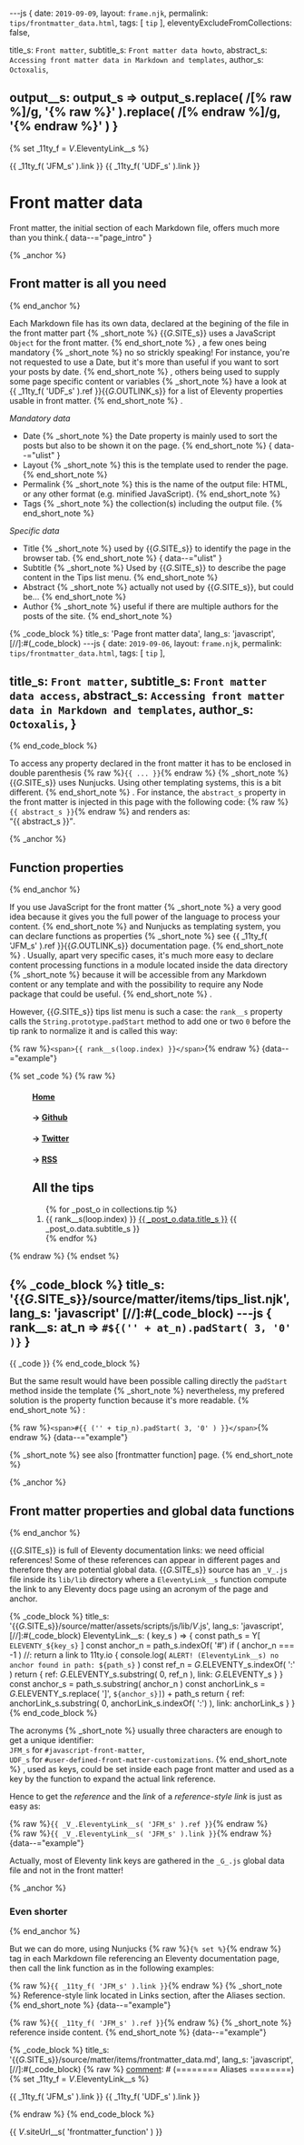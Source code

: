 ---js
{
  date:      `2019-09-09`,
  layout:    `frame.njk`,
  permalink: `tips/frontmatter_data.html`,
  tags:      [ `tip` ],
  eleventyExcludeFromCollections: false,

  title_s:    `Front matter`,
  subtitle_s: `Front matter data howto`,
  abstract_s: `Accessing front matter data in Markdown and templates`,
  author_s:   `Octoxalis`,

  output__s: output_s => output_s.replace( /\[% raw %\]/g, '{% raw %}' ).replace( /\[% endraw %\]/g, '{% endraw %}' )
}
---
[comment]: # (======== Aliases ========)
{% set _11ty_f = _V_.EleventyLink__s %}

[comment]: # (======== Links ========)
{{ _11ty_f( 'JFM_s' ).link }}
{{ _11ty_f( 'UDF_s' ).link }}

[comment]: # (======== Post ========)
# Front matter data

Front matter, the initial section of each Markdown file, offers much more than you think.{ data--="page_intro" }

{% _anchor %}
## Front matter is all you need
{% end_anchor %}


Each Markdown file has its own data, declared at the begining of the file in the front matter part
{% _short_note %}
{{_G_.SITE_s}} uses a JavaScript `Object` for the front matter.
{% end_short_note %}
, a few ones being mandatory
{% _short_note %}
no so strickly speaking! For instance, you're not requested to use a Date, but it's more than useful if you want to sort your posts by date.
{% end_short_note %}
, others being used to supply some page specific content or variables
{% _short_note %}
have a look at {{ _11ty_f( 'UDF_s' ).ref }}{{_G_.OUTLINK_s}} for a list of Eleventy properties usable in front matter.
{% end_short_note %}
.

*Mandatory data*
+ Date
{% _short_note %}
the Date property is mainly used to sort the posts but also to be shown it on the page.
{% end_short_note %}
{ data--="ulist" }
+ Layout
{% _short_note %}
this is the template used to render the page.
{% end_short_note %}
+ Permalink
{% _short_note %}
this is the name of the output file: HTML, or any other format (e.g. minified JavaScript).
{% end_short_note %}
+ Tags
{% _short_note %}
the collection(s) including the output file.
{% end_short_note %}


*Specific data*
+ Title
{% _short_note %}
used by {{_G_.SITE_s}} to identify the page in the browser tab.
{% end_short_note %}
{ data--="ulist" }
+ Subtitle
{% _short_note %}
Used by {{_G_.SITE_s}} to describe the page content in the Tips list menu.
{% end_short_note %}
+ Abstract
{% _short_note %}
actually not used by {{_G_.SITE_s}}, but could be...
{% end_short_note %}
+ Author
{% _short_note %}
useful if there are multiple authors for the posts of the site.
{% end_short_note %}

{% _code_block %}
    title_s: 'Page front matter data',
    lang_s: 'javascript',
[//]:#(_code_block)
---js
{
  date:      `2019-09-06`,
  layout:    `frame.njk`,
  permalink: `tips/frontmatter_data.html`,
  tags:      [ `tip` ],

  title_s:     `Front matter`,
  subtitle_s:  `Front matter data access`,
  abstract_s:  `Accessing front matter data in Markdown and templates`,
  author_s:    `Octoxalis`,
}
---
{% end_code_block %}

To access any property declared in the front matter it has to be enclosed in double parenthesis {% raw %}`{{ ... }}`{% endraw %}
{% _short_note %}
{{_G_.SITE_s}} uses Nunjucks. Using other templating systems, this is a bit different.
{% end_short_note %}
. For instance, the `abstract_s` property in the front matter is injected in this page with the following code: {% raw %}`{{ abstract_s }}`{% endraw %} and renders as:<br>
<q>{{ abstract_s }}</q>.

{% _anchor %}
## Function properties
{% end_anchor %}


If you use JavaScript for the front matter
{% _short_note %}
a very good idea because it gives you the full power of the language to process your content.
{% end_short_note %}
and Nunjucks as templating system, you can declare functions as properties
{% _short_note %}
see {{ _11ty_f( 'JFM_s' ).ref }}{{_G_.OUTLINK_s}} documentation page.
{% end_short_note %}
. Usually, apart very specific cases, it's much more easy to declare content processing functions in a module located inside the data directory
{% _short_note %}
because it will be accessible from any Markdown content or any template and with the possibility to require any Node package that could be useful.
{% end_short_note %}
.

However, {{_G_.SITE_s}} tips list menu is such a case: the `rank__s` property calls the `String.prototype.padStart` method to add one or two `0` before the tip rank to normalize it and is called this way:

{% raw %}`<span>{{ rank__s(loop.index) }}</span>`{% endraw %}
{data--="example"}

[comment]: # (======== Escape Nunjucks ========)
{% set _code %}
{% raw %}
<menu data--="tips_menu">
  <h4><a href="{{ _U_.url_s }}">Home</a></h4>
  <h4>→ <a href="{{ _U_.git_s }}" target="_blank" rel="noreferrer">Github</a></h4>
  <h4>→ <a href="{{ _U_.twi_s }}" target="_blank" rel="noreferrer">Twitter</a></h4>
  <h4>→ <a href="{{ _U_.rss_s }}" target="_blank">RSS</a></h4>
  <h2 data--="tips_order">All the tips</h2>
  <ol data--="tips_list">
  {% for _post_o in collections.tip %}
    <li data--="tips_item">
      <span>{{ rank__s(loop.index) }}</span>
      <a href="{{ _post_o.url | url }}">{{ _post_o.data.title_s }}</a>
      <span>{{ _post_o.data.subtitle_s }}</span>
    </li>
  {% endfor %}
  </ol>
</menu>
{% endraw %}
{% endset %}

{% _code_block %}
    title_s: '{{_G_.SITE_s}}/source/matter/items/tips_list.njk',
    lang_s: 'javascript'
[//]:#(_code_block)
---js
{
  rank__s: at_n => `#${('' + at_n).padStart( 3, '0' )}`
}
---
{{ _code }}
{% end_code_block %}

But the same result would have been possible calling directly the `padStart` method inside the template
{% _short_note %}
nevertheless, my prefered solution is the property function because it's more readable.
{% end_short_note %}
:

{% raw %}`<span>#{{ ('' + tip_n).padStart( 3, '0' ) }}</span>`{% endraw %}
{data--="example"}

{% _short_note %}
see also [frontmatter function] page.
{% end_short_note %}

[comment]: # (======== TODO: ## Front matter variables ========)

{% _anchor %}
## Front matter properties and global data functions
{% end_anchor %}


{{_G_.SITE_s}} is full of Eleventy documentation links: we need official references! Some of these references can appear in different pages and therefore they are potential global data. {{_G_.SITE_s}} source has an `_V_.js` file inside its `lib/lib` directory where a `EleventyLink__s` function compute the link to any Eleventy docs page using an acronym of the page and anchor.

{% _code_block %}
    title_s: '{{_G_.SITE_s}}/source/matter/assets/scripts/js/lib/_V_.js',
    lang_s: 'javascript',
[//]:#(_code_block)
EleventyLink__s: ( key_s ) =>
{
  const path_s = Y[ `ELEVENTY_${key_s}` ]
  const anchor_n = path_s.indexOf( '#')
  if ( anchor_n === -1 )    //: return a link to 11ty.io
  {
    console.log( `ALERT! (EleventyLink__s) no anchor found in path: ${path_s}` )
    const ref_n = _G_.ELEVENTY_s.indexOf( ':' )
    return { ref: _G_.ELEVENTY_s.substring( 0, ref_n ), link: _G_.ELEVENTY_s }
  }
  const anchor_s = path_s.substring( anchor_n )
  const anchorLink_s = _G_.ELEVENTY_s.replace( ']', `${anchor_s}]`) + path_s
  return { ref: anchorLink_s.substring( 0, anchorLink_s.indexOf( ':') ), link: anchorLink_s }
}
{% end_code_block %}

The acronyms
{% _short_note %}
usually three characters are enough to get a unique identifier:<br>
`JFM_s` for `#javascript-front-matter`,<br>
`UDF_s` for `#user-defined-front-matter-customizations`.
{% end_short_note %}
, used as keys, could be set inside each page front matter and used as a key by the function to expand the actual link reference.

Hence to get the _reference_ and the _link_ of a _reference-style link_ is just as easy as:

{% raw %}`{{ _V_.EleventyLink__s( 'JFM_s' ).ref }}`{% endraw %}<br>
{% raw %}`{{ _V_.EleventyLink__s( 'JFM_s' ).link }}`{% endraw %}
{data--="example"}

Actually, most of Eleventy link keys are gathered in the `_G_.js` global data file and not in the front matter!

{% _anchor %}
### Even shorter
{% end_anchor %}


But we can do more, using Nunjucks {% raw %}`{% set %}`{% endraw %} tag in each Markdown file referencing an Eleventy documentation page, then call the link function as in the following examples:

{% raw %}`{{ _11ty_f( 'JFM_s' ).link }}`{% endraw %}
{% _short_note %}
Reference-style link located in Links section, after the Aliases section.
{% end_short_note %}
{data--="example"}

{% raw %}`{{ _11ty_f( 'JFM_s' ).ref }}`{% endraw %}
{% _short_note %}
reference inside content.
{% end_short_note %}
{data--="example"}

{% _code_block %}
    title_s: '{{_G_.SITE_s}}/source/matter/items/frontmatter_data.md',
    lang_s: 'javascript',
[//]:#(_code_block)
{% raw %}
[comment]: # (======== Aliases ========)
{% set _11ty_f = _V_.EleventyLink__s %}

{{ _11ty_f( 'JFM_s' ).link }}
{{ _11ty_f( 'UDF_s' ).link }}

[comment]: # (======== Post ========)
{% endraw %}
{% end_code_block %}


[comment]: # (======== Links ========)
{{ _V_.siteUrl__s( 'frontmatter_function' ) }}
